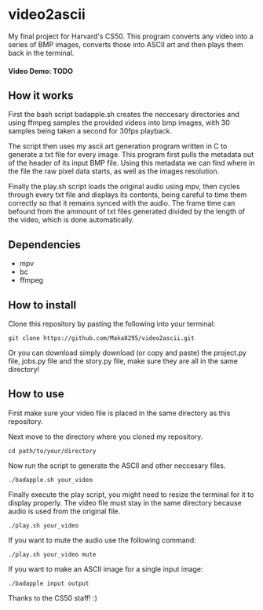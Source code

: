 
# video2ascii

My final project for Harvard's CS50. This program converts any video into a series of BMP images, converts those into ASCII art and then plays them back in the terminal. 

#### Video Demo: TODO

## How it works

First the bash script badapple.sh creates the neccesary directories and using ffmpeg samples the provided videos into bmp images, with 30 samples being taken a second for 30fps playback.

The script then uses my ascii art generation program written in C to generate a txt file for every image. This program first pulls the metadata out of the header of its input BMP file. Using this metadata we can find where in the file the raw pixel data starts, as well as the images resolution. 

Finally the play.sh script loads the original audio using mpv, then cycles through every txt file and displays its contents, being careful to time them correctly so that it remains synced with the audio. The frame time can befound from the ammount of txt files generated divided by the length of the video, which is done automatically.

## Dependencies

- mpv
- bc
- ffmpeg

## How to install

Clone this repository by pasting the following into your terminal:

```
git clone https://github.com/Maka8295/video2ascii.git
```
Or you can download simply download (or copy and paste) the project.py file, jobs.py file and the story.py file, make sure they are all in the same directory!

## How to use

First make sure your video file is placed in the same directory as this repository.

Next move to the directory where you cloned my repository.

```
cd path/to/your/directory
```

Now run the script to generate the ASCII and other neccesary files.

```
./badapple.sh your_video
```

Finally execute the play script, you might need to resize the terminal for it to display properly. The video file must stay in the same directory because audio is used from the original file.

```
./play.sh your_video
```

If you want to mute the audio use the following command:

```
./play.sh your_video mute
```

If you want to make an ASCII image for a single input image:

```
./badapple input output
```

Thanks to the CS50 staff! :)
